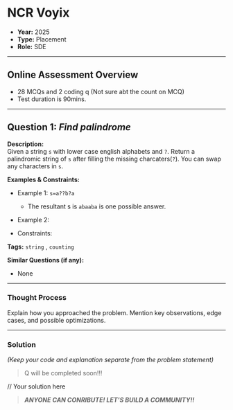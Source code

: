 # NCR Voyix

- **Year:** 2025  
- **Type:** Placement 
- **Role:** SDE
---

## Online Assessment Overview 

- 28 MCQs and 2 coding q (Not sure abt the  count on MCQ)
- Test duration is 90mins.

---

## Question 1: *Find palindrome*  
**Description:**  
Given a string `s` with lower case english alphabets and `?`.
Return a palindromic string of `s` after filling the missing charcaters(`?`). You can swap any characters in `s`.

**Examples & Constraints:**  

- Example 1: `s=a??b?a`
  - The resultant s is `abaaba` is one possible answer. 
- Example 2:
    
- Constraints:   

**Tags:**  `string` , `counting`

**Similar Questions (if any):**  
 - None

---

### Thought Process  
Explain how you approached the problem. Mention key observations, edge cases, and possible optimizations.  

---

### Solution  
*(Keep your code and explanation separate from the problem statement)*  

> Q will be completed soon!!!

// Your solution here
> ***ANYONE CAN CONRIBUTE! LET'S BUILD A COMMUNITY!!***
